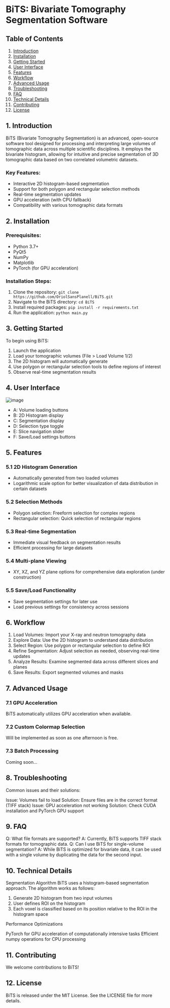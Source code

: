 # BiTS: Bivariate Tomography Segmentation Software

## Table of Contents
1. [Introduction](##1-introduction)
2. [Installation](##-2-installation)
3. [Getting Started](##-3-getting-started)
4. [User Interface](##-4-user-interface)
5. [Features](##-5-features)
6. [Workflow](##-6-workflow)
7. [Advanced Usage](##-7-advanced-usage)
8. [Troubleshooting](##-8-troubleshooting)
9. [FAQ](##-9-faq)
10. [Technical Details](##-10-technical-details)
11. [Contributing](##-11-contributing)
12. [License](##-12-license)

## 1. Introduction

BiTS (Bivariate Tomography Segmentation) is an advanced, open-source software tool designed for processing and interpreting large volumes of tomographic data across multiple scientific disciplines. It employs the bivariate histogram, allowing for intuitive and precise segmentation of 3D tomographic data based on two correlated volumetric datasets.

### Key Features:
- Interactive 2D histogram-based segmentation
- Support for both polygon and rectangular selection methods
- Real-time segmentation updates
- GPU acceleration (with CPU fallback)
- Compatibility with various tomographic data formats

## 2. Installation

### Prerequisites:
- Python 3.7+
- PyQt5
- NumPy
- Matplotlib
- PyTorch (for GPU acceleration)

### Installation Steps:
1. Clone the repository: `git clone https://github.com/OriolSansPlanell/BiTS.git`
2. Navigate to the BiTS directory: `cd BiTS`
3. Install required packages: `pip install -r requirements.txt`
4. Run the application: `python main.py`

## 3. Getting Started

To begin using BiTS:
1. Launch the application
2. Load your tomographic volumes (File > Load Volume 1/2)
3. The 2D histogram will automatically generate
4. Use polygon or rectangular selection tools to define regions of interest
5. Observe real-time segmentation results

## 4. User Interface

![image](https://github.com/user-attachments/assets/c5fa3383-a679-45ae-9542-772960a75358)

- A: Volume loading buttons
- B: 2D Histogram display
- C: Segmentation display
- D: Selection type toggle
- E: Slice navigation slider
- F: Save/Load settings buttons

## 5. Features

### 5.1 2D Histogram Generation
- Automatically generated from two loaded volumes
- Logarithmic scale option for better visualization of data distribution in certain datasets

### 5.2 Selection Methods
- Polygon selection: Freeform selection for complex regions
- Rectangular selection: Quick selection of rectangular regions

### 5.3 Real-time Segmentation
- Immediate visual feedback on segmentation results
- Efficient processing for large datasets

### 5.4 Multi-plane Viewing
- XY, XZ, and YZ plane options for comprehensive data exploration (under construction)

### 5.5 Save/Load Functionality
- Save segmentation settings for later use
- Load previous settings for consistency across sessions

## 6. Workflow

1. Load Volumes: Import your X-ray and neutron tomography data
2. Explore Data: Use the 2D histogram to understand data distribution
3. Select Region: Use polygon or rectangular selection to define ROI
4. Refine Segmentation: Adjust selection as needed, observing real-time updates
5. Analyze Results: Examine segmented data across different slices and planes
6. Save Results: Export segmented volumes and masks

## 7. Advanced Usage

### 7.1 GPU Acceleration
BiTS automatically utilizes GPU acceleration when available. 

### 7.2 Custom Colormap Selection
Will be implemented as soon as one afternoon is free.

### 7.3 Batch Processing
Coming soon...

## 8. Troubleshooting
Common issues and their solutions:

Issue: Volumes fail to load
Solution: Ensure files are in the correct format (TIFF stack)
Issue: GPU acceleration not working
Solution: Check CUDA installation and PyTorch GPU support

## 9. FAQ
Q: What file formats are supported?
A: Currently, BiTS supports TIFF stack formats for tomographic data.
Q: Can I use BiTS for single-volume segmentation?
A: While BiTS is optimized for bivariate data, it can be used with a single volume by duplicating the data for the second input.

## 10. Technical Details
Segmentation Algorithm
BiTS uses a histogram-based segmentation approach. The algorithm works as follows:

1. Generate 2D histogram from two input volumes
2. User defines ROI on the histogram
3. Each voxel is classified based on its position relative to the ROI in the histogram space

Performance Optimizations

PyTorch for GPU acceleration of computationally intensive tasks
Efficient numpy operations for CPU processing

## 11. Contributing
We welcome contributions to BiTS!

## 12. License
BiTS is released under the MIT License. See the LICENSE file for more details.
